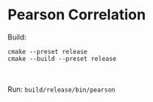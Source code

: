 # Pearson Correlation
Build:
```
cmake --preset release
cmake --build --preset release
```
<br>

Run: `build/release/bin/pearson`
